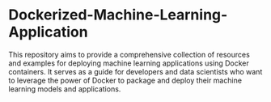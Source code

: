 # Dockerized-Machine-Learning-Application
This repository aims to provide a comprehensive collection of resources and examples for deploying machine learning applications using Docker containers. It serves as a guide for developers and data scientists who want to leverage the power of Docker to package and deploy their machine learning models and applications.
